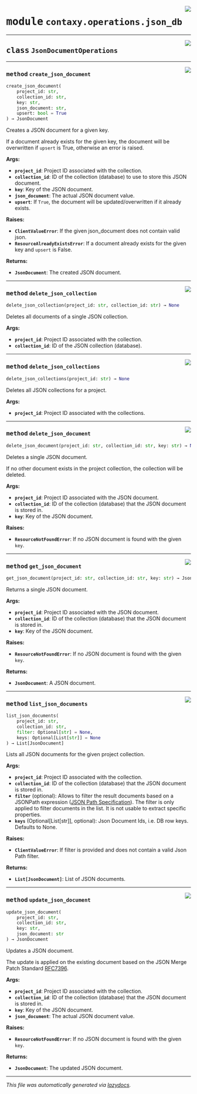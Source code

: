 <!-- markdownlint-disable -->

<a href="https://github.com/ml-tooling/contaxy/blob/main/backend/src/contaxy/operations/json_db.py#L0"><img align="right" style="float:right;" src="https://img.shields.io/badge/-source-cccccc?style=flat-square"></a>

# <kbd>module</kbd> `contaxy.operations.json_db`






---

<a href="https://github.com/ml-tooling/contaxy/blob/main/backend/src/contaxy/operations/json_db.py#L7"><img align="right" style="float:right;" src="https://img.shields.io/badge/-source-cccccc?style=flat-square"></a>

## <kbd>class</kbd> `JsonDocumentOperations`







---

<a href="https://github.com/ml-tooling/contaxy/blob/main/backend/src/contaxy/operations/json_db.py#L8"><img align="right" style="float:right;" src="https://img.shields.io/badge/-source-cccccc?style=flat-square"></a>

### <kbd>method</kbd> `create_json_document`

```python
create_json_document(
    project_id: str,
    collection_id: str,
    key: str,
    json_document: str,
    upsert: bool = True
) → JsonDocument
```

Creates a JSON document for a given key. 

If a document already exists for the given key, the document will be overwritten if `upsert` is True, otherwise an error is raised. 



**Args:**
 
 - <b>`project_id`</b>:  Project ID associated with the collection. 
 - <b>`collection_id`</b>:  ID of the collection (database) to use to store this JSON document. 
 - <b>`key`</b>:  Key of the JSON document. 
 - <b>`json_document`</b>:  The actual JSON document value. 
 - <b>`upsert`</b>:  If `True`, the document will be updated/overwritten if it already exists. 



**Raises:**
 
 - <b>`ClientValueError`</b>:  If the given json_document does not contain valid json. 
 - <b>`ResourceAlreadyExistsError`</b>:  If a document already exists for the given key and `upsert` is False. 



**Returns:**
 
 - <b>`JsonDocument`</b>:  The created JSON document. 

---

<a href="https://github.com/ml-tooling/contaxy/blob/main/backend/src/contaxy/operations/json_db.py#L142"><img align="right" style="float:right;" src="https://img.shields.io/badge/-source-cccccc?style=flat-square"></a>

### <kbd>method</kbd> `delete_json_collection`

```python
delete_json_collection(project_id: str, collection_id: str) → None
```

Deletes all documents of a single JSON collection. 



**Args:**
 
 - <b>`project_id`</b>:  Project ID associated with the collection. 
 - <b>`collection_id`</b>:  ID of the JSON collection (database). 

---

<a href="https://github.com/ml-tooling/contaxy/blob/main/backend/src/contaxy/operations/json_db.py#L130"><img align="right" style="float:right;" src="https://img.shields.io/badge/-source-cccccc?style=flat-square"></a>

### <kbd>method</kbd> `delete_json_collections`

```python
delete_json_collections(project_id: str) → None
```

Deletes all JSON collections for a project. 



**Args:**
 
 - <b>`project_id`</b>:  Project ID associated with the collections. 

---

<a href="https://github.com/ml-tooling/contaxy/blob/main/backend/src/contaxy/operations/json_db.py#L109"><img align="right" style="float:right;" src="https://img.shields.io/badge/-source-cccccc?style=flat-square"></a>

### <kbd>method</kbd> `delete_json_document`

```python
delete_json_document(project_id: str, collection_id: str, key: str) → None
```

Deletes a single JSON document. 

If no other document exists in the project collection, the collection will be deleted. 



**Args:**
 
 - <b>`project_id`</b>:  Project ID associated with the JSON document. 
 - <b>`collection_id`</b>:  ID of the collection (database) that the JSON document is stored in. 
 - <b>`key`</b>:  Key of the JSON document. 



**Raises:**
 
 - <b>`ResourceNotFoundError`</b>:  If no JSON document is found with the given `key`. 

---

<a href="https://github.com/ml-tooling/contaxy/blob/main/backend/src/contaxy/operations/json_db.py#L87"><img align="right" style="float:right;" src="https://img.shields.io/badge/-source-cccccc?style=flat-square"></a>

### <kbd>method</kbd> `get_json_document`

```python
get_json_document(project_id: str, collection_id: str, key: str) → JsonDocument
```

Returns a single JSON document. 



**Args:**
 
 - <b>`project_id`</b>:  Project ID associated with the JSON document. 
 - <b>`collection_id`</b>:  ID of the collection (database) that the JSON document is stored in. 
 - <b>`key`</b>:  Key of the JSON document. 



**Raises:**
 
 - <b>`ResourceNotFoundError`</b>:  If no JSON document is found with the given `key`. 



**Returns:**
 
 - <b>`JsonDocument`</b>:  A JSON document. 

---

<a href="https://github.com/ml-tooling/contaxy/blob/main/backend/src/contaxy/operations/json_db.py#L63"><img align="right" style="float:right;" src="https://img.shields.io/badge/-source-cccccc?style=flat-square"></a>

### <kbd>method</kbd> `list_json_documents`

```python
list_json_documents(
    project_id: str,
    collection_id: str,
    filter: Optional[str] = None,
    keys: Optional[List[str]] = None
) → List[JsonDocument]
```

Lists all JSON documents for the given project collection. 



**Args:**
 
 - <b>`project_id`</b>:  Project ID associated with the collection. 
 - <b>`collection_id`</b>:  ID of the collection (database) that the JSON document is stored in. 
 - <b>`filter`</b> (optional):  Allows to filter the result documents based on a JSONPath expression ([JSON Path Specification](https://goessner.net/articles/JsonPath/)). The filter is only applied to filter documents in the list. It is not usable to extract specific properties. 
 - <b>`keys`</b> (Optional[List[str]], optional):  Json Document Ids, i.e. DB row keys. Defaults to None. 



**Raises:**
 
 - <b>`ClientValueError`</b>:  If filter is provided and does not contain a valid Json Path filter. 



**Returns:**
 
 - <b>`List[JsonDocument]`</b>:  List of JSON documents. 

---

<a href="https://github.com/ml-tooling/contaxy/blob/main/backend/src/contaxy/operations/json_db.py#L37"><img align="right" style="float:right;" src="https://img.shields.io/badge/-source-cccccc?style=flat-square"></a>

### <kbd>method</kbd> `update_json_document`

```python
update_json_document(
    project_id: str,
    collection_id: str,
    key: str,
    json_document: str
) → JsonDocument
```

Updates a JSON document. 

The update is applied on the existing document based on the JSON Merge Patch Standard [RFC7396](https://tools.ietf.org/html/rfc7396). 



**Args:**
 
 - <b>`project_id`</b>:  Project ID associated with the collection. 
 - <b>`collection_id`</b>:  ID of the collection (database) that the JSON document is stored in. 
 - <b>`key`</b>:  Key of the JSON document. 
 - <b>`json_document`</b>:  The actual JSON document value. 



**Raises:**
 
 - <b>`ResourceNotFoundError`</b>:  If no JSON document is found with the given `key`. 



**Returns:**
 
 - <b>`JsonDocument`</b>:  The updated JSON document. 




---

_This file was automatically generated via [lazydocs](https://github.com/ml-tooling/lazydocs)._
